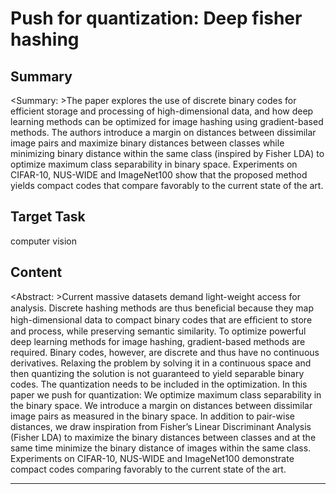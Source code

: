 # Push for quantization: Deep fisher hashing

## Summary

<Summary: >The paper explores the use of discrete binary codes for efficient storage and processing of high-dimensional data, and how deep learning methods can be optimized for image hashing using gradient-based methods. The authors introduce a margin on distances between dissimilar image pairs and maximize binary distances between classes while minimizing binary distance within the same class (inspired by Fisher LDA) to optimize maximum class separability in binary space. Experiments on CIFAR-10, NUS-WIDE and ImageNet100 show that the proposed method yields compact codes that compare favorably to the current state of the art.


## Target Task

computer vision

## Content

<Abstract: >Current massive datasets demand light-weight access for analysis. Discrete hashing methods are thus beneﬁcial because they map high-dimensional data to compact binary codes that are efﬁcient to store and process, while preserving semantic similarity. To optimize powerful deep learning methods for image hashing, gradient-based methods are required. Binary codes, however, are discrete and thus have no continuous derivatives. Relaxing the problem by solving it in a continuous space and then quantizing the solution is not guaranteed to yield separable binary codes. The quantization needs to be included in the optimization. In this paper we push for quantization: We optimize maximum class separability in the binary space. We introduce a margin on distances between dissimilar image pairs as measured in the binary space. In addition to pair-wise distances, we draw inspiration from Fisher’s Linear Discriminant Analysis (Fisher LDA) to maximize the binary distances between classes and at the same time minimize the binary distance of images within the same class. Experiments on CIFAR-10, NUS-WIDE and ImageNet100 demonstrate compact codes comparing favorably to the current state of the art.



---

